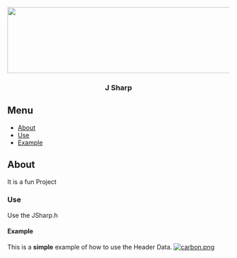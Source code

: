 <p align="center">
    <a href="https://github.com/Jochengehtab/JSharp" rel="noopener">
        <img width=790px height=150px src="https://i.postimg.cc/mrbHydGn/J-Sharp.png">
    </a>
</p>

<h3 align="center">J Sharp</h3>

## Menu
- [About](#about)
- [Use](#use)
- [Example](#example)

## About <a name = "about"></a>
It is a fun Project

### Use
Use the JSharp.h

#### Example
This is a **simple** example of how to use the Header Data.
[![carbon.png](https://i.postimg.cc/Vsjzzztj/carbon.png)](https://postimg.cc/qgMPLVjR)
